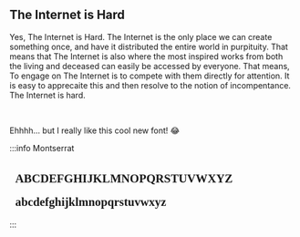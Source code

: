 ## The Internet is Hard

Yes, The Internet is Hard. The Internet is the only place we can create something once, and have it distributed the entire world in purpituity. That means that The Internet is also where the most inspired works from both the living and deceased can easily be accessed by everyone. That means, To engage on The Internet is to compete with them directly for attention. It is easy to apprecaite this and then resolve to the notion of incompentance. The Internet is hard. 

<br>

Ehhhh... but I really like this cool new font! 😂

:::info Montserrat
<div style="font-family: Montserrat; font-weight: 700; padding: 10px; border-radius: 5px; line-height: 2; font-size: 1.3rem">
  ABCDEFGHIJKLMNOPQRSTUVWXYZ
  <br>
  abcdefghijklmnopqrstuvwxyz
  </div>  
:::